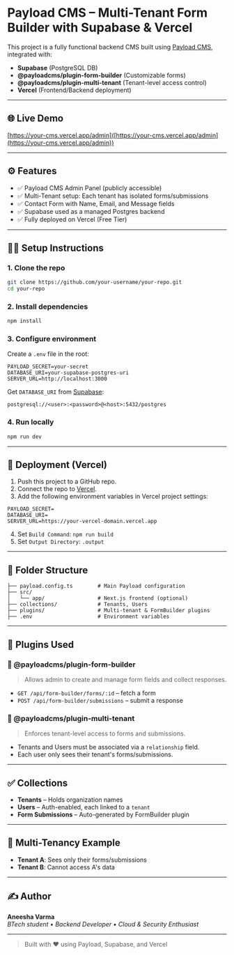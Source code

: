 # Payload CMS – Multi-Tenant Form Builder with Supabase & Vercel

This project is a fully functional backend CMS built using [Payload CMS](https://payloadcms.com/), integrated with:

- **Supabase** (PostgreSQL DB)
- **@payloadcms/plugin-form-builder** (Customizable forms)
- **@payloadcms/plugin-multi-tenant** (Tenant-level access control)
- **Vercel** (Frontend/Backend deployment)

---

## 🌐 Live Demo

[https://your-cms.vercel.app/admin]([https://your-cms.vercel.app/admin](https://your-cms.vercel.app/admin))

---

## ⚙️ Features

- ✅ Payload CMS Admin Panel (publicly accessible)
- ✅ Multi-Tenant setup: Each tenant has isolated forms/submissions
- ✅ Contact Form with Name, Email, and Message fields
- ✅ Supabase used as a managed Postgres backend
- ✅ Fully deployed on Vercel (Free Tier)

---

## 🧑‍💻 Setup Instructions

### 1. Clone the repo

```bash
git clone https://github.com/your-username/your-repo.git
cd your-repo
```

### 2. Install dependencies

```bash
npm install
```

### 3. Configure environment

Create a `.env` file in the root:

```env
PAYLOAD_SECRET=your-secret
DATABASE_URI=your-supabase-postgres-uri
SERVER_URL=http://localhost:3000
```

Get `DATABASE_URI` from [Supabase](https://supabase.com/):

```
postgresql://<user>:<password>@<host>:5432/postgres
```

### 4. Run locally

```bash
npm run dev
```

---

## 🚀 Deployment (Vercel)

1. Push this project to a GitHub repo.
2. Connect the repo to [Vercel](https://vercel.com/).
3. Add the following environment variables in Vercel project settings:

```
PAYLOAD_SECRET=
DATABASE_URI=
SERVER_URL=https://your-vercel-domain.vercel.app
```

4. Set `Build Command`: `npm run build`
5. Set `Output Directory`: `.output`

---

## 📁 Folder Structure

```
├── payload.config.ts        # Main Payload configuration
├── src/
│   └── app/                 # Next.js frontend (optional)
├── collections/             # Tenants, Users
├── plugins/                 # Multi-tenant & FormBuilder plugins
├── .env                     # Environment variables
```

---

## 🧩 Plugins Used

### 🔹 @payloadcms/plugin-form-builder

> Allows admin to create and manage form fields and collect responses.

- `GET /api/form-builder/forms/:id` – fetch a form
- `POST /api/form-builder/submissions` – submit a response

### 🔸 @payloadcms/plugin-multi-tenant

> Enforces tenant-level access to forms and submissions.

- Tenants and Users must be associated via a `relationship` field.
- Each user only sees their tenant's forms/submissions.

---

## ✅ Collections

- **Tenants** – Holds organization names
- **Users** – Auth-enabled, each linked to a `tenant`
- **Form Submissions** – Auto-generated by FormBuilder plugin

---

## 👥 Multi-Tenancy Example

- **Tenant A**: Sees only their forms/submissions
- **Tenant B**: Cannot access A's data

---

## ✍️ Author

**Aneesha Varma**  
_BTech student • Backend Developer • Cloud & Security Enthusiast_

---

> Built with ❤️ using Payload, Supabase, and Vercel
